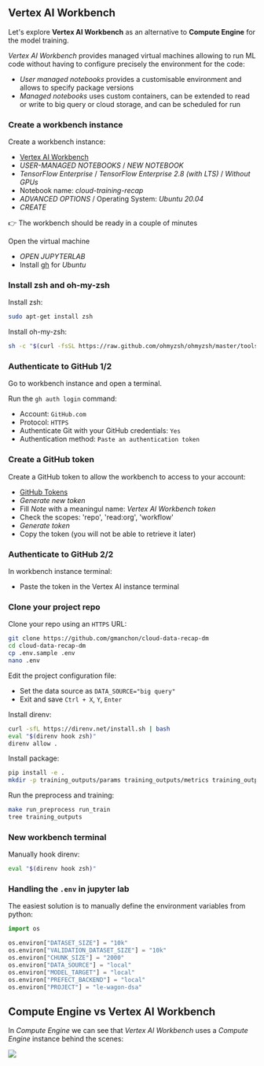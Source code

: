 
[//]: # ( challenge tech stack: vertex-ai workbench )

[//]: # ( challenge instructions )

## Vertex AI Workbench

Let's explore **Vertex AI Workbench** as an alternative to **Compute Engine** for the model training.

_Vertex AI Workbench_ provides managed virtual machines allowing to run ML code without having to configure precisely the environment for the code:
- _User managed notebooks_ provides a customisable environment and allows to specify package versions
- _Managed notebooks_ uses custom containers, can be extended to read or write to big query or cloud storage, and can be scheduled for run

### Create a workbench instance

Create a workbench instance:
- [Vertex AI Workbench](https://console.cloud.google.com/vertex-ai/workbench)
- _USER-MANAGED NOTEBOOKS_ / _NEW NOTEBOOK_
- _TensorFlow Enterprise_ / _TensorFlow Enterprise 2.8 (with LTS)_ / _Without GPUs_
- Notebook name: _cloud-training-recap_
- _ADVANCED OPTIONS_ / Operating System: _Ubuntu 20.04_
- _CREATE_

👉 The workbench should be ready in a couple of minutes

Open the virtual machine
- _OPEN JUPYTERLAB_
- Install [gh](https://github.com/cli/cli/blob/trunk/docs/install_linux.md) for _Ubuntu_

### Install zsh and oh-my-zsh

Install zsh:

``` bash
sudo apt-get install zsh
```

Install oh-my-zsh:

``` bash
sh -c "$(curl -fsSL https://raw.github.com/ohmyzsh/ohmyzsh/master/tools/install.sh)"
```

### Authenticate to GitHub 1/2

Go to workbench instance and open a terminal.

Run the `gh auth login` command:
- Account: `GitHub.com`
- Protocol: `HTTPS`
- Authenticate Git with your GitHub credentials: `Yes`
- Authentication method: `Paste an authentication token`

### Create a GitHub token

Create a GitHub token to allow the workbench to access to your account:
- [GitHub Tokens](https://github.com/settings/tokens)
- _Generate new token_
- Fill _Note_ with a meaningul name: _Vertex AI Workbench token_
- Check the scopes: 'repo', 'read:org', 'workflow'
- _Generate token_
- Copy the token (you will not be able to retrieve it later)

### Authenticate to GitHub 2/2

In workbench instance terminal:
- Paste the token in the Vertex AI instance terminal

### Clone your project repo

Clone your repo using an `HTTPS` URL:

``` bash
git clone https://github.com/gmanchon/cloud-data-recap-dm
cd cloud-data-recap-dm
cp .env.sample .env
nano .env
```

Edit the project configuration file:
- Set the data source as `DATA_SOURCE="big query"`
- Exit and save `Ctrl + X`, `Y`, `Enter`

Install direnv:

``` bash
curl -sfL https://direnv.net/install.sh | bash
eval "$(direnv hook zsh)"
direnv allow .
```

Install package:

``` bash
pip install -e .
mkdir -p training_outputs/params training_outputs/metrics training_outputs/models
```

Run the preprocess and training:

``` bash
make run_preprocess run_train
tree training_outputs
```

### New workbench terminal

Manually hook direnv:

``` bash
eval "$(direnv hook zsh)"
```

### Handling the `.env` in jupyter lab

The easiest solution is to manually define the environment variables from python:

``` python
import os

os.environ["DATASET_SIZE"] = "10k"
os.environ["VALIDATION_DATASET_SIZE"] = "10k"
os.environ["CHUNK_SIZE"] = "2000"
os.environ["DATA_SOURCE"] = "local"
os.environ["MODEL_TARGET"] = "local"
os.environ["PREFECT_BACKEND"] = "local"
os.environ["PROJECT"] = "le-wagon-dsa"
```

## Compute Engine vs Vertex AI Workbench

In _Compute Engine_ we can see that _Vertex AI Workbench_ uses a _Compute Engine_ instance behind the scenes:

<img src='https://wagon-public-datasets.s3.eu-west-1.amazonaws.com/data-science-images/07-ML-OPS/mlops/vertex-ai-compute-engine.png'>
